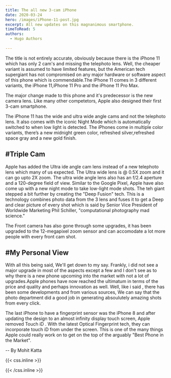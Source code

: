 ```yaml
---
title: The all new 3-cam iPhone
date: 2020-03-24
hero: /images/iPhone-11-post.jpg
excerpt: All new updates on this magnanimous smartphone.
timeToRead: 5
authors:
  - Hugo Authors 
 
---
```


The title is not entirely accurate, obviously because there is the iPhone 11 which has only 2 cam's and missing the telephoto lens. Well, the cheaper variant is assumed to have limited features, but the American tech supergiant has not compromised on any major hardware or software aspect of this phone which is commendable.The iPhone 11 comes in 3 different variants, the iPhone 11,iPhone 11 Pro and the iPhone 11 Pro Max.

The major change made to this phone and it's predecessor is the new camera lens. Like many other competetors, Apple also designed their first 3-cam smartphone.

The iPhone 11 has the wide and ultra wide angle cams and not the telephoto lens. It also comes with the iconic Night Mode which is automatically switched to when low light is detected.
The iPhones come in multiple color variants, there’s a new midnight green color, refreshed silver,refreshed space gray and a new gold finish.


#Triple Cam 
--
Apple has added the Ultra ide angle cam lens instead of a new telephoto lens which many of us expected. The Ultra wide lens is @ 0.5X zoom and it can go upto 2X zoom. The ultra wide angle lens also has an f/2.4 aperture and a 120-degree field of view.
Similar to the Google Pixel, Apple have also come up with a new night mode to take low-light mode shots.
The teh giant stepped a bit further by creating the "Deep Fusion" tech. This is a technology combines photo data from the 3 lens and fuses it to get a Deep and clear picture of every shot which is said by Senior Vice President of Worldwide Marketing Phil Schiller, "computational photography mad science." 

The Front camera has also gone through some upgrades, it has been upgraded to the 12-megapixel zoom sensor and can accomodate a lot more people with every front cam shot.

#My Personal View
--
With all this being said, We'll get down to my say. Frankly, i did not see a major upgrade in most of the aspects except a few and I don't see as to why there is a new phone upcoming into the market with not a lot of upgrades.Apple phones have now reached the ultimatum in terms of the price and quality and perhaps innovation as well. Well, like i said , there has been some developments and from various sources, We can say that the photo department did a good job in generating absoulutely amazing shots from every click. 

The last iPhone to have a fingerprint sensor was the iPhone 8 and after updating the design to an almost infinity display touch screen, Apple removed Touch iD . With the latest Optical Fingerprint tech, they can incorporate touch iD from under the screen. This is one of the many things Apple could really work on to get on the top of the arguably "Best Phone in the Market".

-- By Mohit Katta


{{< css.inline >}}
<style>
.canon { background: white; width: 100%; height: auto;}
</style>
{{< /css.inline >}}
